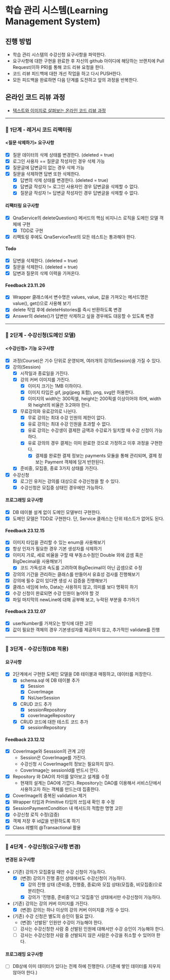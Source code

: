 # 학습 관리 시스템(Learning Management System)
## 진행 방법
* 학습 관리 시스템의 수강신청 요구사항을 파악한다.
* 요구사항에 대한 구현을 완료한 후 자신의 github 아이디에 해당하는 브랜치에 Pull Request(이하 PR)를 통해 코드 리뷰 요청을 한다.
* 코드 리뷰 피드백에 대한 개선 작업을 하고 다시 PUSH한다.
* 모든 피드백을 완료하면 다음 단계를 도전하고 앞의 과정을 반복한다.

## 온라인 코드 리뷰 과정
* [텍스트와 이미지로 살펴보는 온라인 코드 리뷰 과정](https://github.com/next-step/nextstep-docs/tree/master/codereview)

---
### 🚀 1단계 - 레거시 코드 리팩터링
#### <질문 삭제하기> 요구사항
* [x] 질문 데이터의 삭제 상태를 변경한다. (deleted = true)
* [x] 로그인 사용자 == 질문글 작성자인 경우 삭제 가능
* [x] 질문글에 답변글이 없는 경우 삭제 가능
* [x] 질문을 삭제하면 답변 또한 삭제한다.
  * [x] 답변의 삭제 상태를 변경한다. (deleted = true)
  * [x] 답변글 작성자 != 로그인 사용자인 경우 답변글을 삭제할 수 없다.
  * [x] 질문글 작성자 != 답변글 작성자인 경우 답변글을 삭제할 수 없다.

#### 리팩터링 요구사항
* [x] QnaService의 deleteQuestion() 메서드의 핵심 비지니스 로직을 도메인 모델 객체에 구현
  * [x] TDD로 구현
* [x] 리팩토링 후에도 QnaServiceTest의 모든 테스트는 통과해야 한다.

#### Todo
* [x] 답변을 삭제한다. (deleted = true)
* [x] 질문을 삭제한다. (deleted = true)
* [x] 답변과 질문의 삭제 이력을 가져온다.

#### Feedback 23.11.26
* [x] Wrapper 클래스에서 변수명은 values, value, 값을 가져오는 메서드명은 value(), get()으로 사용해 보기
* [x] delete 작업 후에 deleteHistories를 즉시 반환하도록 변경
* [x] Answer의 delete()가 답변만 삭제하고 싶을 경우에도 대응할 수 있도록 변경

---
### 🚀 2단계 - 수강신청(도메인 모델)
#### <수강신청> 기능 요구사항
* [x] 과정(Course)은 기수 단위로 운영되며, 여러개의 강의(Session)을 가질 수 있다.
* [x] 강의(Session)
  * [x] 시작일과 종료일을 가진다.
  * [x] 강의 커버 이미지를 가진다.
    * [x] 이미지 크기는 1MB 이하이다.
    * [x] 이미지 타입은 gif, jpg(jpeg 포함), png, svg만 허용한다.
    * [x] 이미지의 width는 300픽셀, height는 200픽셀 이상이어야 하며, width와 height의 비율은 3:2여야 한다.
  * [x] 무료강의와 유료강의로 나뉜다.
    * [x] 무료 강의는 최대 수강 인원의 제한이 없다.
    * [x] 유료 강의는 최대 수강 인원을 초과할 수 없다.
    * [x] 유료 강의는 수강생이 결제한 금액과 수강료가 일치할 때 수강 신청이 가능하다.
    * [x] 유료 강의의 경우 결제는 이미 완료한 것으로 가정하고 이후 과정을 구현한다.
      * [x] 결제를 완료한 결제 정보는 payments 모듈을 통해 관리되며, 결제 정보는 Payment 객체에 담겨 반한된다.
  * [x] 준비중, 모집중, 종료 3가지 상태를 가진다.
* [x] 수강신청
  * [x] 로그인 유저는 강의를 대상으로 수강신청을 할 수 있다.
  * [x] 수강신청은 모집중 상태인 경우에만 가능하다.

#### 프로그래밍 요구사항
* [x] DB 테이블 설계 없이 도메인 모델부터 구현한다.
* [x] 도메인 모델은 TDD로 구현한다. 단, Service 클래스는 단위 테스트가 없어도 된다.

#### Feedback 23.12.15
* [x] 이미지 타입을 관리할 수 있는 enum을 사용해보기
* [x] 항상 인자가 필요한 경우 기본 생성자를 삭제하기
* [x] 이미지 가로, 세로 비율을 구할 때 부동소수점인 Double 외에 곱셈 혹은 BigDecimal을 사용해보기
  * [x] 코드 가독성과 속도를 고려하여 BigDecimal이 아닌 곱셈으로 수정
* [x] 강의의 기간을 관리하는 클래스를 만들어서 유효성 검사를 진행해보기
* [x] 강의에 필수 값이 있다면 생성 시 검증을 진행해보기
* [x] 클래스 네임에 Info, Data는 사용하지 않고, 의미를 보다 명확히 하기
* [x] 수강 신청이 완료되면 수강 인원이 늘어야 할 것
* [x] 파일 마지막의 newLine에 대해 공부해 보고, 누락된 부분을 추가하기

#### Feedback 23.12.07
* [x] userNumber를 가져오는 방식에 대한 고민
* [x] 값이 필요한 객체의 경우 기본생성자를 제공하지 않고, 추가적인 validate를 진행

---
### 🚀 3단계 - 수강신청(DB 적용)
#### 요구사항
* [x] 2단계에서 구현한 도메인 모델을 DB 테이블과 매핑하고, 데이터를 저장한다.
  * [x] schema.sql 에 DB 테이블 추가
    * [x] Session
    * [x] CoverImage
    * [x] NsUserSession
  * [x] CRUD 코드 추가
    * [x] sessionRepository
    * [x] coverImageRepository
  * [x] CRUD 코드에 대한 테스트 코드 추가
    * [x] sessionRepository

#### Feedback 23.12.12
* [x] CoverImage와 Sesssion의 관계 고민
  * Session은 CoverImage를 가진다.
  * 수강신청 시 CoverImage의 정보는 필요하지 않다.
  * CoverImage는 sessionId를 반드시 안다.
* [x] Repository 와 DAO의 차이를 알아보고 설계를 수정
  * 현재의 설계는 DAO에 가깝다. Repository는 DAO를 이용해서 서비스단에서 사용하고자 하는 객체를 만드는데 집중한다.
* [x] CoverImage의 중복된 validation 제거
* [x] Wrapper 타입과 Primitive 타입의 쓰임새 확인 후 수정
* [x] SessionPaymentCondition 내 메서드의 적합한 명명 고민
* [x] 수강신청 로직 수정(검증)
* [x] 객체 저장 후 id값을 반환하도록 하기
* [x] Class 레벨의 @Transactional 활용

---
### 🚀 4단계 - 수강신청(요구사항 변경)
#### 변경된 요구사항
* (기존) 강의가 모집중일 때만 수강 신청이 가능하다.
  * [x] (변경) 강의가 진행 중인 상태에서도 수강신청이 가능하다.
    * [x] 강의 진행 상태 (준비중, 진행중, 종료)와 모집 상태(모집중, 비모집중)으로 분리한다.
    * [x] 강의가 '진행중, 준비중'이고 '모집중'인 상태에서만 수강신청이 가능하다.
* (기존) 강의는 강의 커버 이미지를 가진다.
  * [x] (변경) 강의는 하나 이상의 강의 커버 이미지를 가질 수 있다.
* (기존) 수강 신청은 별도의 승인이 필요 없다.
  * (변경) '선발된' 인원만 수강이 가능해야 한다.
  * [ ] 강사는 수강신청한 사람 중 선발된 인원에 대해서만 수강 승인이 가능해야 한다.
  * [ ] 강사는 수강신청한 사람 중 선발되지 않은 사람은 수강을 취소할 수 있어야 한다.

#### 프로그래밍 요구사항
* [ ] DB상에 이미 데이터가 있다는 전제 하에 진행한다. (기존에 쌓인 데이터를 지우지 않아야 한다.)
